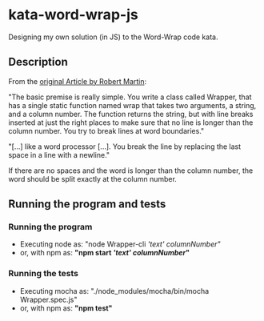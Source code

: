 # kata-word-wrap-js
Designing my own solution (in JS) to the Word-Wrap code kata.

## Description

From the [original Article by Robert Martin](http://thecleancoder.blogspot.com.es/2010/10/craftsman-62-dark-path.html):

"The basic premise is really simple.  You write a class called Wrapper, that has a single static function named wrap that takes two arguments, a string, and a column number.  The function returns the string, but with line breaks inserted at just the right places to make sure that no line is longer than the column number.  You try to break lines at word boundaries."

"[...] like a word processor [...].  You break the line by replacing the last space in a line with a newline."

If there are no spaces and the word is longer than the column number, the word should be split exactly at the column number.

## Running the program and tests

### Running the program
 * Executing node as: "node Wrapper-cli *'text' columnNumber"*
 * or, with npm as: **"npm start _'text' columnNumber_"**

### Running the tests
 * Executing mocha as: "./node_modules/mocha/bin/mocha Wrapper.spec.js"
 * or, with npm as: **"npm test"**